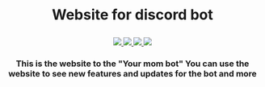 ## <h1><p style="text-align: center;">Website for discord bot</p></h1>

<p align="center">
    <a href="https://github.com/Null-B">
        <img src="https://img.shields.io/github/followers/Null-b?color=success&logoColor=blueviolet&style=social">
    </a>
    <a href="https://websever-for-replit.kemalsptkemal.repl.co">
        <img src="https://img.shields.io/website?down_color=red&down_message=Down&label=Bot%20website%20is&style=flat-square&up_color=success&up_message=Online&url=https%3A%2F%2Fwebsever-for-replit.kemalsptkemal.repl.co%2F">
    </a>
    <a href="https://github.com/Null-B/bot">
        <img src="https://img.shields.io/github/repo-size/Null-B/bot?color=orange&label=Discod%20bot%20repo&logo=github&style=flat-square">
    </a>
    <a>
        <img src="https://img.shields.io/github/last-commit/Null-B/websever-for-replit?color=success&logo=github&style=flat-square">
    </a>
</p>

### <p style="text-align: center;">This is the website to the "Your mom bot" You can use the website to see new features and updates for the bot and more</p>
